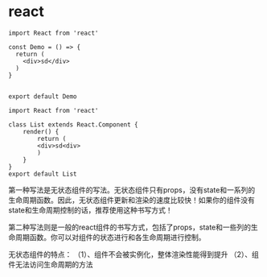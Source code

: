 # react

```
import React from 'react'

const Demo = () => {
  return (
    <div>sd</div>
  )
}


export default Demo
```

```
import React from 'react'

class List extends React.Component {
    render() {
        return (
        <div>sd<div>
        )
    }
}
export default List
```

第一种写法是无状态组件的写法。无状态组件只有props，没有state和一系列的生命周期函数。因此，无状态组件更新和渲染的速度比较快！如果你的组件没有state和生命周期控制的话，推荐使用这种书写方式！

第二种写法则是一般的react组件的书写方式，包括了props，state和一些列的生命周期函数。你可以对组件的状态进行和各生命周期进行控制。



无状态组件的特点：
（1）、组件不会被实例化，整体渲染性能得到提升
（2）、组件无法访问生命周期的方法